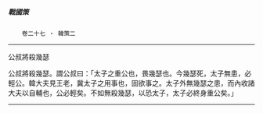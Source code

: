 

##### 戰國策
　　`卷二十七 ‧ 韓策二`

* * *

公叔將殺幾瑟

公叔將殺幾瑟。謂公叔曰：「太子之重公也，畏幾瑟也。今幾瑟死，太子無患，必輕公。韓大夫見王老，冀太子之用事也，固欲事之。太子外無幾瑟之患，而內收諸大夫以自輔也，公必輕矣。不如無殺幾瑟，以恐太子，太子必終身重公矣。」

* * *

